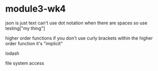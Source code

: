# module3-wk4

json is just text
can't use dot notation when there are spaces so use 
    testing["my thing"]

higher order functions
if you don't use curly brackets within the higher order function it's "implicit"

lodash

file system access